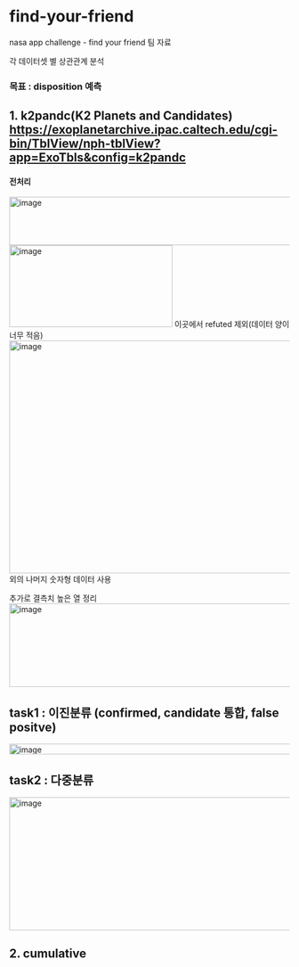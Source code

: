 # find-your-friend
nasa app challenge - find your friend 팀 자료

각 데이터셋 별 상관관계 분석


### 목표 : disposition 예측
## 1. k2pandc(K2 Planets and Candidates) https://exoplanetarchive.ipac.caltech.edu/cgi-bin/TblView/nph-tblView?app=ExoTbls&config=k2pandc

#### 전처리 
<img width="565" height="87" alt="image" src="https://github.com/user-attachments/assets/cc04f0b4-104a-4524-9615-ca0436a584b8" />

<img width="293" height="147" alt="image" src="https://github.com/user-attachments/assets/76a85fdf-76cb-49bb-8153-0e3090baa84b" />
이곳에서 refuted 제외(데이터 양이 너무 적음)

<img width="918" height="418" alt="image" src="https://github.com/user-attachments/assets/5b2c44a8-623b-4f43-adfc-34e8c905dfd9" />
외의 나머지 숫자형 데이터 사용

추가로 결측치 높은 열 정리 
<img width="915" height="150" alt="image" src="https://github.com/user-attachments/assets/dd0d1882-f035-4dfb-ad85-9f0a4a2cc75f" />

## task1 : 이진분류 (confirmed, candidate 통합, false positve)
<img width="878" height="19" alt="image" src="https://github.com/user-attachments/assets/1859a884-617c-457e-9826-a9e89fe53b1a" />

## task2 : 다중분류 
<img width="538" height="239" alt="image" src="https://github.com/user-attachments/assets/e010c5aa-8a82-497d-8832-b2cdaf4a9858" />

## 2. cumulative 

